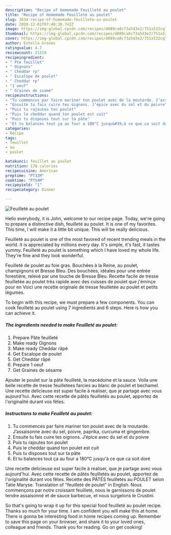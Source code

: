 ```yaml
---
description: "Recipe of Homemade Feuilleté au poulet"
title: "Recipe of Homemade Feuilleté au poulet"
slug: 3634-recipe-of-homemade-feuillete-au-poulet
date: 2020-12-01T07:48:30.742Z
image: https://img-global.cpcdn.com/recipes/d089ca8c73a5d3e2/751x532cq70/feuillete-au-poulet-photo-principale-de-la-recette.jpg
thumbnail: https://img-global.cpcdn.com/recipes/d089ca8c73a5d3e2/751x532cq70/feuillete-au-poulet-photo-principale-de-la-recette.jpg
cover: https://img-global.cpcdn.com/recipes/d089ca8c73a5d3e2/751x532cq70/feuillete-au-poulet-photo-principale-de-la-recette.jpg
author: Estella Graves
ratingvalue: 4.7
reviewcount: 21519
recipeingredient:
- " Pte feuillet"
- " Oignons"
- " Cheddar rp"
- " Escalope de poulet"
- " Cheddar rp"
- "1 oeuf"
- " Graines de ssame"
recipeinstructions:
- "Tu commences par faire mariner ton poulet avec de la moutarde. J’assaisonne avec du sel, poivre, paprika, curcuma et gingembre."
- "Ensuite tu fais cuire tes oignons. J’épice avec du sel et du poivre"
- "Puis tu rajoutes ton poulet"
- "Puis le cheddar quand ton poulet est cuit"
- "Puis tu disposes tout sur ta pâte"
- "Et tu balances tout ça au four a 180°C jusqu&#39;à ce que ca soit doré"
categories:
- Recipe
tags:
- feuillet
- au
- poulet

katakunci: feuillet au poulet 
nutrition: 178 calories
recipecuisine: American
preptime: "PT32M"
cooktime: "PT54M"
recipeyield: "1"
recipecategory: Dinner

---
```



![Feuilleté au poulet](https://img-global.cpcdn.com/recipes/d089ca8c73a5d3e2/751x532cq70/feuillete-au-poulet-photo-principale-de-la-recette.jpg)

Hello everybody, it is John, welcome to our recipe page. Today, we're going to prepare a distinctive dish, feuilleté au poulet. It is one of my favorites. This time, I will make it a little bit unique. This will be really delicious.

Feuilleté au poulet is one of the most favored of recent trending meals in the world. It is appreciated by millions every day. It's simple, it's fast, it tastes yummy. Feuilleté au poulet is something which I have loved my whole life. They're fine and they look wonderful.

Feuilleté de poulet au foie gras. Bouchées à la Reine, au poulet, champignons et Bresse Bleu. Des bouchées, idéales pour une entrée forestière, relevé par une touche de Bresse Bleu. Recette facile de tresse feuilletée au poulet très rapide avec des cuisses de poulet que j&#39;éminçe pour en Voici une recette originale de tresse feuilletée au poulet et petits légumes.


To begin with this recipe, we must prepare a few components. You can cook feuilleté au poulet using 7 ingredients and 6 steps. Here is how you can achieve it.

<!--inarticleads1-->

##### The ingredients needed to make Feuilleté au poulet:

1. Prepare  Pâte feuilleté
1. Make ready  Oignons
1. Make ready  Cheddar râpé
1. Get  Escalope de poulet
1. Get  Cheddar râpé
1. Prepare 1 oeuf
1. Get  Graines de sésame


Ajouter le poulet sur la pâte feuilleté, la macédoine et la sauce. Voila une belle recette de tresse feuilletees farcies au blanc de poulet et bechamel. Une recette delicieuse est super facile à realiser, que je partage avec vous aujourd&#39;hui. Avec cette recette de pâtés feuilletés au poulet, apportez de l&#39;originalité durant vos fêtes. 

<!--inarticleads2-->

##### Instructions to make Feuilleté au poulet:

1. Tu commences par faire mariner ton poulet avec de la moutarde. J’assaisonne avec du sel, poivre, paprika, curcuma et gingembre.
1. Ensuite tu fais cuire tes oignons. J’épice avec du sel et du poivre
1. Puis tu rajoutes ton poulet
1. Puis le cheddar quand ton poulet est cuit
1. Puis tu disposes tout sur ta pâte
1. Et tu balances tout ça au four a 180°C jusqu&#39;à ce que ca soit doré


Une recette delicieuse est super facile à realiser, que je partage avec vous aujourd&#39;hui. Avec cette recette de pâtés feuilletés au poulet, apportez de l&#39;originalité durant vos fêtes. Recette des PÂTÉS feuilletés au POULET selon Tatie Maryse. Translation of &#34;feuilleté de poulet&#34; in English. Nous commençons par notre croissant feuilleté, nous le garnissons de poulet tendre assaisonné et de sauce barbecue, et nous surgelons le Crustini. 

So that's going to wrap it up for this special food feuilleté au poulet recipe. Thanks so much for your time. I am confident you will make this at home. There is gonna be interesting food in home recipes coming up. Remember to save this page on your browser, and share it to your loved ones, colleague and friends. Thank you for reading. Go on get cooking!
